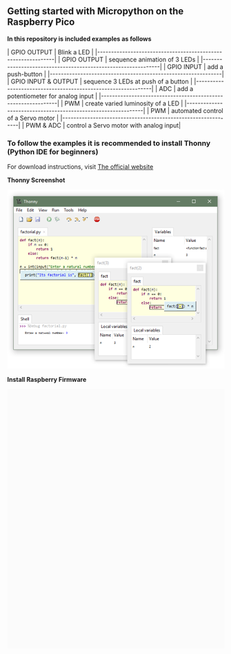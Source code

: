 ## Getting started with Micropython on the Raspberry Pico
__In this repository is included examples as follows__ <br/>

| GPIO OUTPUT         | Blink a LED                            |
|--------------------------------------------------------------|
| GPIO OUTPUT         | sequence animation of 3 LEDs           |
|--------------------------------------------------------------|
| GPIO INPUT          | add a push-button                      |
|--------------------------------------------------------------|
| GPIO INPUT & OUTPUT | sequence 3 LEDs at push of a button    |
|--------------------------------------------------------------|
| ADC                 | add a potentiometer for analog input   |
|--------------------------------------------------------------|
| PWM                 | create varied luminosity of a LED      |
|--------------------------------------------------------------|
| PWM                 | automated control of a Servo motor     |
|--------------------------------------------------------------|
| PWM & ADC           | control a Servo motor with analog input|

### To follow the examples it is recommended to install Thonny (Python IDE for beginners)

For download instructions, visit [The official website](https://thonny.org "Official Thonny Website")

__Thonny Screenshot__

![Thonny-preview](thonny.png)


__Install Raspberry Firmware__

![install-firmware](install-firmware.webp)
